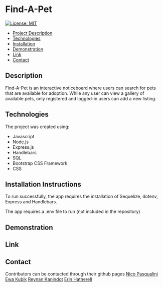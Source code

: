 # Find-A-Pet

[![License: MIT](https://img.shields.io/badge/License-MIT-yellow.svg)](https://opensource.org/licenses/MIT)

- <a href="#description">Project Description</a>
- <a href="#technologies">Technologies</a>
- <a href = "#installation-instructions"> Installation </a>
- <a href="#demonstration">Demonstration </a>
- <a href="#link">Link </a>
- <a href="#contact">Contact</a>

## Description

Find-A-Pet is an interactive noticeboard where users can search for pets that are available for adoption. While any user can view a gallery of available pets, only registered and logged-in users can add a new listing.




## Technologies

The project was created using:
* Javascript
* Node.js
* Express.js
* Handlebars
* SQL
* Bootstrap CSS Framework
* CSS


## Installation Instructions

To run successfully, the app requires the installation of Sequelize, dotenv, Express and Handlebars.

The app requires a .env file to run (not included in the repository)

## Demonstration

## Link

## Contact
Contributors can be contacted through their github pages
<a href="https://github.com/Nico749">Nico Pasqualini</a>
<a href="https://github.com/ekubik">Ewa Kubik</a>
<a href="https://github.com/Eugene32">Reynan Kanindot</a>
<a href="https://github.com/emhat1">Erin Hatherell</a>
